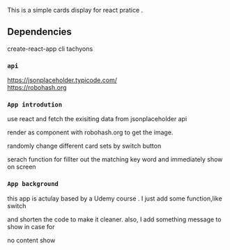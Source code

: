 This is a simple cards display for react pratice .

## Dependencies

create-react-app cli
tachyons

### `api`

https://jsonplaceholder.typicode.com/ </br>
https://robohash.org

### `App introdution`

use react and fetch the exisiting data from jsonplaceholder api

render as component with robohash.org to get the image.

randomly change different card sets by switch button

serach function for fillter out the matching key word and immediately show on screen

### `App background`

this app is actulay based by a Udemy course . I just add some function,like switch

and shorten the code to make it cleaner. also, I add something message to show in case for

no content show
